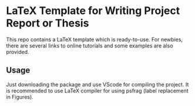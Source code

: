 # LaTeX Template for Writing Project Report or Thesis
This repo contains a LaTeX template which is ready-to-use. For newbies, there are several links to online tutorials and some examples are also provided.

## Usage
Just downloading the package and use VScode for compiling the project. It is recommended to use LaTeX compiler for using psfrag (label replacement in Figures).
